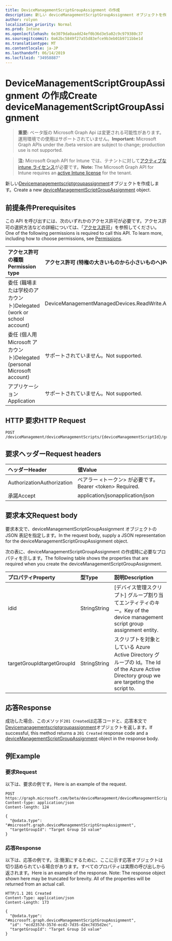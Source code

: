 ```yaml
---
title: DeviceManagementScriptGroupAssignment の作成
description: 新しい deviceManagementScriptGroupAssignment オブジェクトを作成します。
author: rolyon
localization_priority: Normal
ms.prod: Intune
ms.openlocfilehash: 6e3079da0aadd24ef0b36d3e5a02c9c979380c37
ms.sourcegitcommit: 0a62bc5849f27a55d83efce9b3eb01b9711bbe1d
ms.translationtype: MT
ms.contentlocale: ja-JP
ms.lasthandoff: 06/14/2019
ms.locfileid: "34958887"
---
```

# <a name="create-devicemanagementscriptgroupassignment"></a><span data-ttu-id="8ace7-103">DeviceManagementScriptGroupAssignment の作成</span><span class="sxs-lookup"><span data-stu-id="8ace7-103">Create deviceManagementScriptGroupAssignment</span></span>

> <span data-ttu-id="8ace7-104">**重要:** ベータ版の Microsoft Graph Api は変更される可能性があります。運用環境での使用はサポートされていません。</span><span class="sxs-lookup"><span data-stu-id="8ace7-104">**Important:** Microsoft Graph APIs under the /beta version are subject to change; production use is not supported.</span></span>

> <span data-ttu-id="8ace7-105">**注:** Microsoft Graph API for Intune では、テナントに対して[アクティブな intune ライセンス](https://go.microsoft.com/fwlink/?linkid=839381)が必要です。</span><span class="sxs-lookup"><span data-stu-id="8ace7-105">**Note:** The Microsoft Graph API for Intune requires an [active Intune license](https://go.microsoft.com/fwlink/?linkid=839381) for the tenant.</span></span>

<span data-ttu-id="8ace7-106">新しい[Devicemanagementscriptgroupassignment](../resources/intune-devices-devicemanagementscriptgroupassignment.md)オブジェクトを作成します。</span><span class="sxs-lookup"><span data-stu-id="8ace7-106">Create a new [deviceManagementScriptGroupAssignment](../resources/intune-devices-devicemanagementscriptgroupassignment.md) object.</span></span>

## <a name="prerequisites"></a><span data-ttu-id="8ace7-107">前提条件</span><span class="sxs-lookup"><span data-stu-id="8ace7-107">Prerequisites</span></span>
<span data-ttu-id="8ace7-p101">この API を呼び出すには、次のいずれかのアクセス許可が必要です。アクセス許可の選択方法などの詳細については、「[アクセス許可](/graph/permissions-reference)」を参照してください。</span><span class="sxs-lookup"><span data-stu-id="8ace7-p101">One of the following permissions is required to call this API. To learn more, including how to choose permissions, see [Permissions](/graph/permissions-reference).</span></span>

|<span data-ttu-id="8ace7-110">アクセス許可の種類</span><span class="sxs-lookup"><span data-stu-id="8ace7-110">Permission type</span></span>|<span data-ttu-id="8ace7-111">アクセス許可 (特権の大きいものから小さいものへ)</span><span class="sxs-lookup"><span data-stu-id="8ace7-111">Permissions (from most to least privileged)</span></span>|
|:---|:---|
|<span data-ttu-id="8ace7-112">委任 (職場または学校のアカウント)</span><span class="sxs-lookup"><span data-stu-id="8ace7-112">Delegated (work or school account)</span></span>|<span data-ttu-id="8ace7-113">DeviceManagementManagedDevices.ReadWrite.All</span><span class="sxs-lookup"><span data-stu-id="8ace7-113">DeviceManagementManagedDevices.ReadWrite.All</span></span>|
|<span data-ttu-id="8ace7-114">委任 (個人用 Microsoft アカウント)</span><span class="sxs-lookup"><span data-stu-id="8ace7-114">Delegated (personal Microsoft account)</span></span>|<span data-ttu-id="8ace7-115">サポートされていません。</span><span class="sxs-lookup"><span data-stu-id="8ace7-115">Not supported.</span></span>|
|<span data-ttu-id="8ace7-116">アプリケーション</span><span class="sxs-lookup"><span data-stu-id="8ace7-116">Application</span></span>|<span data-ttu-id="8ace7-117">サポートされていません。</span><span class="sxs-lookup"><span data-stu-id="8ace7-117">Not supported.</span></span>|

## <a name="http-request"></a><span data-ttu-id="8ace7-118">HTTP 要求</span><span class="sxs-lookup"><span data-stu-id="8ace7-118">HTTP Request</span></span>
<!-- {
  "blockType": "ignored"
}
-->
``` http
POST /deviceManagement/deviceManagementScripts/{deviceManagementScriptId}/groupAssignments
```

## <a name="request-headers"></a><span data-ttu-id="8ace7-119">要求ヘッダー</span><span class="sxs-lookup"><span data-stu-id="8ace7-119">Request headers</span></span>
|<span data-ttu-id="8ace7-120">ヘッダー</span><span class="sxs-lookup"><span data-stu-id="8ace7-120">Header</span></span>|<span data-ttu-id="8ace7-121">値</span><span class="sxs-lookup"><span data-stu-id="8ace7-121">Value</span></span>|
|:---|:---|
|<span data-ttu-id="8ace7-122">Authorization</span><span class="sxs-lookup"><span data-stu-id="8ace7-122">Authorization</span></span>|<span data-ttu-id="8ace7-123">ベアラー &lt;トークン&gt; が必要です。</span><span class="sxs-lookup"><span data-stu-id="8ace7-123">Bearer &lt;token&gt; Required.</span></span>|
|<span data-ttu-id="8ace7-124">承諾</span><span class="sxs-lookup"><span data-stu-id="8ace7-124">Accept</span></span>|<span data-ttu-id="8ace7-125">application/json</span><span class="sxs-lookup"><span data-stu-id="8ace7-125">application/json</span></span>|

## <a name="request-body"></a><span data-ttu-id="8ace7-126">要求本文</span><span class="sxs-lookup"><span data-stu-id="8ace7-126">Request body</span></span>
<span data-ttu-id="8ace7-127">要求本文で、deviceManagementScriptGroupAssignment オブジェクトの JSON 表記を指定します。</span><span class="sxs-lookup"><span data-stu-id="8ace7-127">In the request body, supply a JSON representation for the deviceManagementScriptGroupAssignment object.</span></span>

<span data-ttu-id="8ace7-128">次の表に、deviceManagementScriptGroupAssignment の作成時に必要なプロパティを示します。</span><span class="sxs-lookup"><span data-stu-id="8ace7-128">The following table shows the properties that are required when you create the deviceManagementScriptGroupAssignment.</span></span>

|<span data-ttu-id="8ace7-129">プロパティ</span><span class="sxs-lookup"><span data-stu-id="8ace7-129">Property</span></span>|<span data-ttu-id="8ace7-130">型</span><span class="sxs-lookup"><span data-stu-id="8ace7-130">Type</span></span>|<span data-ttu-id="8ace7-131">説明</span><span class="sxs-lookup"><span data-stu-id="8ace7-131">Description</span></span>|
|:---|:---|:---|
|<span data-ttu-id="8ace7-132">id</span><span class="sxs-lookup"><span data-stu-id="8ace7-132">id</span></span>|<span data-ttu-id="8ace7-133">String</span><span class="sxs-lookup"><span data-stu-id="8ace7-133">String</span></span>|<span data-ttu-id="8ace7-134">[デバイス管理スクリプト] グループ割り当てエンティティのキー。</span><span class="sxs-lookup"><span data-stu-id="8ace7-134">Key of the device management script group assignment entity.</span></span>|
|<span data-ttu-id="8ace7-135">targetGroupId</span><span class="sxs-lookup"><span data-stu-id="8ace7-135">targetGroupId</span></span>|<span data-ttu-id="8ace7-136">String</span><span class="sxs-lookup"><span data-stu-id="8ace7-136">String</span></span>|<span data-ttu-id="8ace7-137">スクリプトを対象としている Azure Active Directory グループの Id。</span><span class="sxs-lookup"><span data-stu-id="8ace7-137">The Id of the Azure Active Directory group we are targeting the script to.</span></span>|



## <a name="response"></a><span data-ttu-id="8ace7-138">応答</span><span class="sxs-lookup"><span data-stu-id="8ace7-138">Response</span></span>
<span data-ttu-id="8ace7-139">成功した場合、このメソッド`201 Created`は応答コードと、応答本文で[Devicemanagementscriptgroupassignment](../resources/intune-devices-devicemanagementscriptgroupassignment.md)オブジェクトを返します。</span><span class="sxs-lookup"><span data-stu-id="8ace7-139">If successful, this method returns a `201 Created` response code and a [deviceManagementScriptGroupAssignment](../resources/intune-devices-devicemanagementscriptgroupassignment.md) object in the response body.</span></span>

## <a name="example"></a><span data-ttu-id="8ace7-140">例</span><span class="sxs-lookup"><span data-stu-id="8ace7-140">Example</span></span>

### <a name="request"></a><span data-ttu-id="8ace7-141">要求</span><span class="sxs-lookup"><span data-stu-id="8ace7-141">Request</span></span>
<span data-ttu-id="8ace7-142">以下は、要求の例です。</span><span class="sxs-lookup"><span data-stu-id="8ace7-142">Here is an example of the request.</span></span>
``` http
POST https://graph.microsoft.com/beta/deviceManagement/deviceManagementScripts/{deviceManagementScriptId}/groupAssignments
Content-type: application/json
Content-length: 124

{
  "@odata.type": "#microsoft.graph.deviceManagementScriptGroupAssignment",
  "targetGroupId": "Target Group Id value"
}
```

### <a name="response"></a><span data-ttu-id="8ace7-143">応答</span><span class="sxs-lookup"><span data-stu-id="8ace7-143">Response</span></span>
<span data-ttu-id="8ace7-p102">以下は、応答の例です。注:簡潔にするために、ここに示す応答オブジェクトは切り詰められている場合があります。すべてのプロパティは実際の呼び出しから返されます。</span><span class="sxs-lookup"><span data-stu-id="8ace7-p102">Here is an example of the response. Note: The response object shown here may be truncated for brevity. All of the properties will be returned from an actual call.</span></span>
``` http
HTTP/1.1 201 Created
Content-Type: application/json
Content-Length: 173

{
  "@odata.type": "#microsoft.graph.deviceManagementScriptGroupAssignment",
  "id": "ecd2357d-357d-ecd2-7d35-d2ec7d35d2ec",
  "targetGroupId": "Target Group Id value"
}
```





